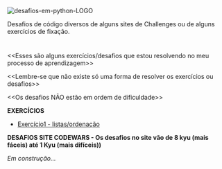 ![desafios-em-python-LOGO](https://github.com/AyneNatal/desafios-exercicios-Pyhon/assets/77463370/4aa927b5-4e30-47fc-a069-c6233f4e4ea4)

Desafios de código diversos de alguns sites de Challenges ou de alguns exercícios de fixação.
#

<<Esses são alguns exercícios/desafios que estou resolvendo no meu processo de aprendizagem>>

<<Lembre-se que não existe só uma forma de resolver os exercícios ou desafios>>

<<Os desafios NÃO estão em ordem de dificuldade>>


**EXERCÍCIOS**
* [Exercício1 - listas/ordenação](https://github.com/AyneNatal/desafios-exercicios-Python/blob/main/exercicios/exercicio1.py)


**DESAFIOS SITE CODEWARS - Os desafios no site vão de 8 kyu (mais fáceis) até 1 Kyu (mais difíceis))**



*Em construção...*
